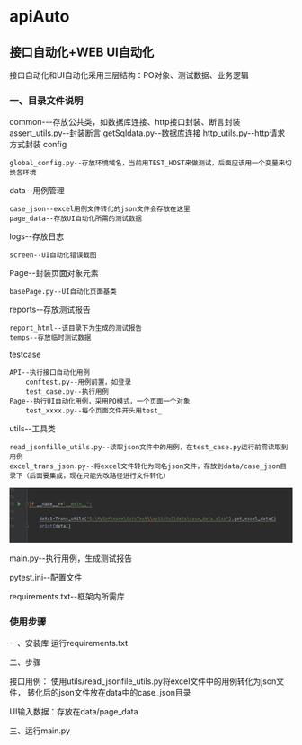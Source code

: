 # apiAuto
## 接口自动化+WEB UI自动化

接口自动化和UI自动化采用三层结构：PO对象、测试数据、业务逻辑
### 一、目录文件说明 
common---存放公共类，如数据库连接、http接口封装、断言封装 
    assert_utils.py--封装断言
    getSqldata.py--数据库连接
    http_utils.py--http请求方式封装
config

    global_config.py--存放环境域名，当前用TEST_HOST来做测试，后面应该用一个变量来切换各环境
data--用例管理
    
    case_json--excel用例文件转化的json文件会存放在这里
    page_data--存放UI自动化所需的测试数据
logs--存放日志
    
    screen--UI自动化错误截图
Page--封装页面对象元素
    
    basePage.py--UI自动化页面基类
    
reports--存放测试报告 

    report_html--该目录下为生成的测试报告
    temps--存放临时测试数据

testcase
    
    API--执行接口自动化用例
        conftest.py--用例前置，如登录
        test_case.py--执行用例
    Page--执行UI自动化用例，采用PO模式，一个页面一个对象
        test_xxxx.py--每个页面文件开头用test_

utils--工具类

    read_jsonfille_utils.py--读取json文件中的用例，在test_case.py运行前需读取到用例    
    excel_trans_json.py--将excel文件转化为同名json文件，存放到data/case_json目录下（后面要集成，现在只能先改路径进行文件转化）

![img.png](img.png)
    

main.py--执行用例，生成测试报告


pytest.ini--配置文件

requirements.txt--框架内所需库


### 使用步骤
一、安装库
运行requirements.txt

二、步骤

接口用例：
使用utils/read_jsonfile_utils.py将excel文件中的用例转化为json文件，
转化后的json文件放在data中的case_json目录

UI输入数据：存放在data/page_data

三、运行main.py

